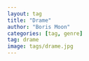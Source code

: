 ```yaml
---
layout: tag
title: "Drame"
author: "Boris Moon"
categories: [tag, genre]
tag: drame
image: tags/drame.jpg
---
```


